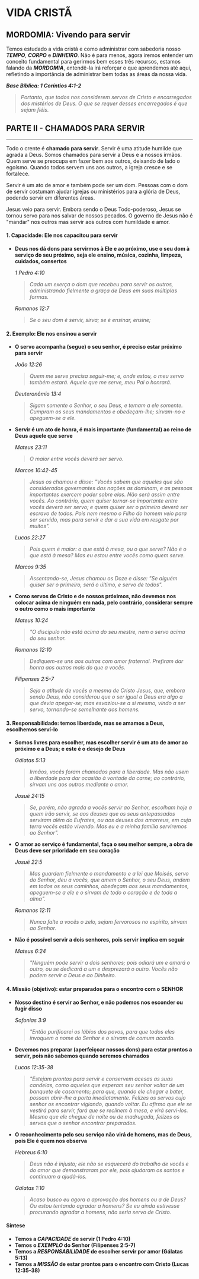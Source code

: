 # VIDA CRISTÃ

## MORDOMIA: Vivendo para servir
Temos estudado a vida cristã e como administrar com sabedoria nosso ***TEMPO***, ***CORPO*** e ***DINHEIRO***. Não é para menos, agora iremos entender um conceito fundamental para gerirmos bem esses três recursos, estamos falando da ***MORDOMIA***, entendê-la irá reforçar o que aprendemos até aqui, refletindo a importância de administrar bem todas as áreas da nossa vida.

***Base Bíblica: 1 Coríntios 4:1-2***

> *Portanto, que todos nos considerem servos de Cristo e encarregados dos mistérios de Deus. O que se requer desses encarregados é que sejam fiéis.*

## PARTE II - CHAMADOS PARA SERVIR
---

Todo o crente é **chamado para servir**. Servir é uma atitude humilde que agrada a Deus. Somos chamados para servir a Deus e a nossos irmãos. Quem serve se preocupa em fazer bem aos outros, deixando de lado o egoísmo. Quando todos servem uns aos outros, a igreja cresce e se fortalece.

Servir é um ato de amor e também pode ser um dom. Pessoas com o dom de servir costumam ajudar igrejas ou ministérios para a glória de Deus, podendo servir em diferentes áreas.

Jesus veio para servir. Embora sendo o Deus Todo-poderoso, Jesus se tornou servo para nos salvar de nossos pecados. O governo de Jesus não é "mandar" nos outros mas servir aos outros com humildade e amor.

#### 1. Capacidade: Ele nos capacitou para servir

  - **Deus nos dá dons para servirmos à Ele e ao próximo, use o seu dom à serviço do seu próximo, seja ele ensino, música, cozinha, limpeza, cuidados, consertos**

    *1 Pedro 4:10*

    > *Cada um exerça o dom que recebeu para servir os outros, administrando fielmente a graça de Deus em suas múltiplas formas.*

    *Romanos 12:7*

    > *Se o seu dom é servir, sirva; se é ensinar, ensine;*

#### 2. Exemplo: Ele nos ensinou a servir

  - **O servo acompanha (segue) o seu senhor, é preciso estar próximo para servir**

    *João 12:26*

    > *Quem me serve precisa seguir-me; e, onde estou, o meu servo também estará. Aquele que me serve, meu Pai o honrará.*

    *Deuteronômio 13:4*

    > *Sigam somente o Senhor, o seu Deus, e temam a ele somente. Cumpram os seus mandamentos e obedeçam-lhe; sirvam-no e apeguem-se a ele.*

  - **Servir é um ato de honra, é mais importante (fundamental) ao reino de Deus aquele que serve**

    *Mateus 23:11*

    > *O maior entre vocês deverá ser servo.*

    *Marcos 10:42-45*

    > *Jesus os chamou e disse: "Vocês sabem que aqueles que são considerados governantes das nações as dominam, e as pessoas importantes exercem poder sobre elas. Não será assim entre vocês. Ao contrário, quem quiser tornar-se importante entre vocês deverá ser servo; e quem quiser ser o primeiro deverá ser escravo de todos. Pois nem mesmo o Filho do homem veio para ser servido, mas para servir e dar a sua vida em resgate por muitos".*

    *Lucas 22:27*

    > *Pois quem é maior: o que está à mesa, ou o que serve? Não é o que está à mesa? Mas eu estou entre vocês como quem serve.*

    *Marcos 9:35*

    > *Assentando-se, Jesus chamou os Doze e disse: "Se alguém quiser ser o primeiro, será o último, e servo de todos".*

  - **Como servos de Cristo e de nossos próximos, não devemos nos colocar acima de ninguém em nada, pelo contrário, considerar sempre o outro como o mais importante**

    *Mateus 10:24*

    > *"O discípulo não está acima do seu mestre, nem o servo acima do seu senhor.*

    *Romanos 12:10*

    > *Dediquem-se uns aos outros com amor fraternal. Prefiram dar honra aos outros mais do que a vocês.*

    *Filipenses 2:5-7*

    > *Seja a atitude de vocês a mesma de Cristo Jesus, que, embora sendo Deus, não considerou que o ser igual a Deus era algo a que devia apegar-se; mas esvaziou-se a si mesmo, vindo a ser servo, tornando-se semelhante aos homens.*

#### 3. Responsabilidade: temos liberdade, mas se amamos a Deus, escolhemos serví-lo

  - **Somos livres para escolher, mas escolher servir é um ato de amor ao próximo e a Deus; e este é o desejo de Deus**

    *Gálatas 5:13*

    > *Irmãos, vocês foram chamados para a liberdade. Mas não usem a liberdade para dar ocasião à vontade da carne; ao contrário, sirvam uns aos outros mediante o amor.*

    *Josué 24:15*

    > *Se, porém, não agrada a vocês servir ao Senhor, esco­lham hoje a quem irão servir, se aos deuses que os seus antepassados serviram além do Eufrates, ou aos deuses dos amorreus, em cuja terra vocês estão vivendo. Mas eu e a minha família servi­remos ao Senhor".*

  - **O amor ao serviço é fundamental, faça o seu melhor sempre, a obra de Deus deve ser prioridade em seu coração**

    *Josué 22:5*

    > *Mas guardem fielmente o mandamento e a lei que Moisés, servo do Senhor, deu a vocês, que amem o Senhor, o seu Deus, andem em todos os seus caminhos, obedeçam aos seus mandamentos, apeguem-se a ele e o sirvam de todo o coração e de toda a alma".*

    *Romanos 12:11*

    > *Nunca falte a vocês o zelo, sejam fervorosos no espírito, sirvam ao Senhor.*

  - **Não é possível servir a dois senhores, pois servir implica em seguir**

    *Mateus 6:24*

    > *"Ninguém pode servir a dois senhores; pois odiará um e amará o outro, ou se dedicará a um e desprezará o outro. Vocês não podem servir a Deus e ao Dinheiro.*

#### 4. Missão (objetivo): estar preparados para o encontro com o SENHOR

  - **Nosso destino é servir ao Senhor, e não podemos nos esconder ou fugir disso**

    *Sofonias 3:9*

    > *"Então purificarei os lábios dos povos, para que todos eles invoquem o nome do Senhor e o sirvam de comum acordo.*

  - **Devemos nos preparar (aperfeiçoar nossos dons) para estar prontos a servir, pois não sabemos quando seremos chamados**

    *Lucas 12:35-38*

    > *"Estejam prontos para servir e conservem acesas as suas candeias, como aqueles que esperam seu senhor voltar de um banquete de casamento; para que, quando ele chegar e bater, possam abrir-lhe a porta imediatamente. Felizes os servos cujo senhor os encontrar vigiando, quando voltar. Eu afirmo que ele se vestirá para servir, fará que se reclinem à mesa, e virá servi-los. Mesmo que ele chegue de noite ou de madrugada, felizes os servos que o senhor encontrar preparados.*

  - **O reconhecimento pelo seu serviço não virá de homens, mas de Deus, pois Ele é quem nos observa**

    *Hebreus 6:10*

    > *Deus não é injusto; ele não se esquecerá do trabalho de vocês e do amor que demonstraram por ele, pois ajudaram os santos e continuam a ajudá-los.*

    *Gálatas 1:10*

    > *Acaso busco eu agora a aprovação dos homens ou a de Deus? Ou estou tentando agradar a homens? Se eu ainda estivesse procurando agradar a homens, não seria servo de Cristo.*

#### Sintese

  - **Temos a ***CAPACIDADE*** de servir (1 Pedro 4:10)**
  - **Temos o ***EXEMPLO*** do Senhor (Filipenses 2:5-7)**
  - **Temos a ***RESPONSABILIDADE*** de escolher servir por amor (Gálatas 5:13)**
  - **Temos a ***MISSÃO*** de estar prontos para o encontro com Cristo (Lucas 12:35-38)**